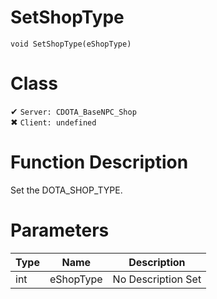 # SetShopType
```
void SetShopType(eShopType)
```
# Class
✔ `Server: CDOTA_BaseNPC_Shop`  
✖ `Client: undefined`  

# Function Description
Set the DOTA_SHOP_TYPE.
# Parameters
Type|Name|Description
--|--|--
int|eShopType|No Description Set
